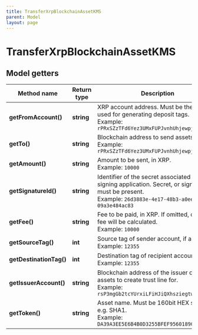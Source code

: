 ```yaml
---
title: TransferXrpBlockchainAssetKMS
parent: Model
layout: page
---
```


# TransferXrpBlockchainAssetKMS

## Model getters

Method name | Return type | Description | Notes
------------ | ------------- | ------------- | -------------
**getFromAccount()** | **string** | XRP account address. Must be the one used for generating deposit tags. <br>Example: `rPRxSZzTFd6Yez3UMxFUPJvnhUhjewpjfV` |
**getTo()** | **string** | Blockchain address to send assets <br>Example: `rPRxSZzTFd6Yez3UMxFUPJvnhUhjewpjfV` |
**getAmount()** | **string** | Amount to be sent, in XRP. <br>Example: `10000` |
**getSignatureId()** | **string** | Identifier of the secret associated in signing application. Secret, or signature Id must be present. <br>Example: `26d3883e-4e17-48b3-a0ee-09a3e484ac83` |
**getFee()** | **string** | Fee to be paid, in XRP. If omitted, current fee will be calculated. <br>Example: `10000` | [optional]
**getSourceTag()** | **int** | Source tag of sender account, if any. <br>Example: `12355` | [optional]
**getDestinationTag()** | **int** | Destination tag of recipient account, if any. <br>Example: `12355` | [optional]
**getIssuerAccount()** | **string** | Blockchain address of the issuer of the assets to create trust line for. <br>Example: `rsP3mgGb2tcYUrxiLFiHJiQXhsziegtwBc` |
**getToken()** | **string** | Asset name. Must be 160bit HEX string, e.g. SHA1. <br>Example: `DA39A3EE5E6B4B0D3255BFEF95601890AFD80709` |


